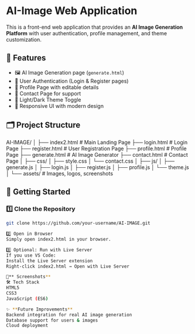 # AI-Image Web Application

This is a front-end web application that provides an **AI Image Generation Platform** with user authentication, profile management, and theme customization.

## 📌 Features
- 🖼️ AI Image Generation page (`generate.html`)
- 🔑 User Authentication (Login & Register pages)
- 👤 Profile Page with editable details
- 📩 Contact Page for support
- 🎨 Light/Dark Theme Toggle
- 📱 Responsive UI with modern design

## 🗂️ Project Structure
AI-IMAGE/
│
├── index2.html # Main Landing Page
├── login.html # Login Page
├── register.html # User Registration Page
├── profile.html # Profile Page
├── generate.html # AI Image Generator
├── contact.html # Contact Page
│
├── css/
│ ├── style.css
│ └── contact.css
│
├── js/
│ ├── generate.js
│ ├── login.js
│ ├── register.js
│ ├── profile.js
│ └── theme.js
│
└── assets/ # Images, logos, screenshots

## 🚀 Getting Started

### 1️⃣ Clone the Repository
```bash
git clone https://github.com/your-username/AI-IMAGE.git

2️⃣ Open in Browser
Simply open index2.html in your browser.

3️⃣ Optional: Run with Live Server
If you use VS Code:
Install the Live Server extension
Right-click index2.html → Open with Live Server

📸** Screenshots**
🛠️ Tech Stack
HTML5
CSS3
JavaScript (ES6)

✨ **Future Improvements**
Backend integration for real AI image generation
Database support for users & images
Cloud deployment
